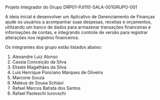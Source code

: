 Projeto Integrador do Grupo DRP01-PJI110-SALA-001GRUPO-001

A ideia inicial é desenvolver um Aplicativo de Gerenciamento de Finanças ajude os usuários a acompanhar suas despesas, receitas e orçamentos, utilizando um banco de dados para armazenar transações financeiras e informações de contas, e integrando controle de versão para registrar alterações nos registros financeiros.

Os integrantes dos grupo estão listados abaixo:

1. Alexandre Luiz Alonso
2. Cassia Conceição da Silva
3. Elisete Magalhães da Silva
4. Luis Henrique Ponciano Marques de Oliveira
5. Marcone Souza
6. Mateus de Sousa Schiavi
7. Rafael Marcos Batista dos Santos
8. Rafael Paoleschi Iurovschi